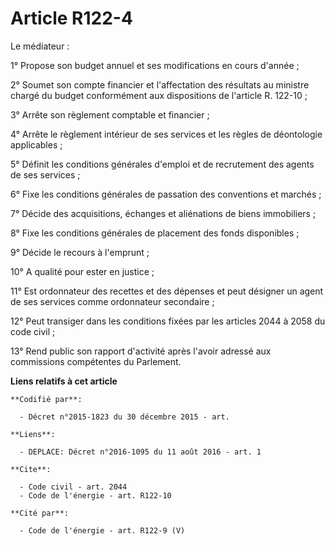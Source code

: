 # Article R122-4

Le médiateur : 

1° Propose son budget annuel et ses modifications en cours d'année ; 

2° Soumet son compte financier et l'affectation des résultats au ministre chargé du budget conformément aux dispositions de
l'article R. 122-10 ; 

3° Arrête son règlement comptable et financier ; 

4° Arrête le règlement intérieur de ses services et les règles de déontologie applicables ; 

5° Définit les conditions générales d'emploi et de recrutement des agents de ses services ; 

6° Fixe les conditions générales de passation des conventions et marchés ; 

7° Décide des acquisitions, échanges et aliénations de biens immobiliers ; 

8° Fixe les conditions générales de placement des fonds disponibles ; 

9° Décide le recours à l'emprunt ; 

10° A qualité pour ester en justice ; 

11° Est ordonnateur des recettes et des dépenses et peut désigner un agent de ses services comme ordonnateur secondaire ;

12° Peut transiger dans les conditions fixées par les articles 2044 à 2058 du code civil ; 

13° Rend public son rapport d'activité après l'avoir adressé aux commissions compétentes du Parlement.

**Liens relatifs à cet article**

	**Codifié par**:

	  - Décret n°2015-1823 du 30 décembre 2015 - art.

	**Liens**:

	  - DEPLACE: Décret n°2016-1095 du 11 août 2016 - art. 1

	**Cite**:

	  - Code civil - art. 2044
	  - Code de l'énergie - art. R122-10

	**Cité par**:

	  - Code de l'énergie - art. R122-9 (V)

